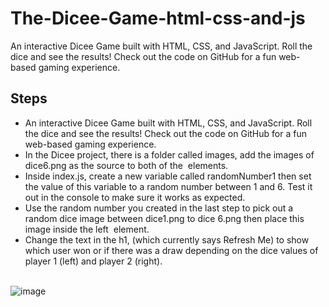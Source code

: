 # The-Dicee-Game-html-css-and-js
An interactive Dicee Game built with HTML, CSS, and JavaScript. Roll the dice and see the results! Check out the code on GitHub for a fun web-based gaming experience.

## Steps 
* An interactive Dicee Game built with HTML, CSS, and JavaScript. Roll the dice and see the results! Check out the code on GitHub for a fun web-based gaming experience.
* In the Dicee project, there is a folder called images, add the images of dice6.png as the source to both of the <img> elements.
* Inside index.js, create a new variable called randomNumber1 then set the value of this variable to a random number between 1 and 6. Test it out in the console to make sure it works as expected.
* Use the random number you created in the last step to pick out a random dice image between dice1.png to dice 6.png then place this image inside the left <img> element.
* Change the text in the h1, (which currently says Refresh Me) to show which user won or if there was a draw depending on the dice values of player 1 (left) and player 2 (right). <br><br>

![image](https://github.com/778569/The-Dicee-Game-html-css-and-js/assets/52319671/30b04500-e07f-48a4-a88a-def383a986a4)
